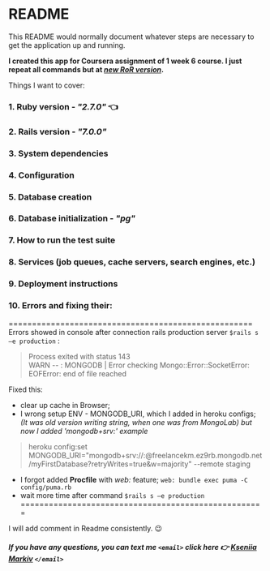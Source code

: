 # README

This README would normally document whatever steps are necessary to get the
application up and running.

**I created this app for Coursera assignment of 1 week 6 course. I just repeat all commands but at <em><u>new RoR version</u></em>.**

Things I want to cover:

### 1. Ruby version - ***"2.7.0"*** :point_left:	
### 2. Rails version - ***"7.0.0"***

### 3. System dependencies

### 4. Configuration

### 5. Database creation 

### 6. Database initialization - ***"pg"***

### 7. How to run the test suite

### 8. Services (job queues, cache servers, search engines, etc.)

### 9. Deployment instructions

### 10. Errors and fixing their:
  ==================================================== <br>
Errors showed in console after connection rails production server `$rails s –e production` :
>Process exited with status 143 <br>
>WARN -- : MONGODB | Error checking Mongo::Error::SocketError: EOFError: end of file reached

Fixed this:
-	clear up cache in Browser;
-	I wrong setup ENV - MONGODB_URI, which I added in heroku configs; <br>
*(It was old version writing string, when one was from MongoLab)*
*but now I added 'mongodb+srv:' example*
>heroku config:set MONGODB_URI="mongodb+srv://<dbuser>:<password>@freelancekm.ez9rb.mongodb.net/myFirstDatabase?retryWrites=true&w=majority" --remote staging
-	I forgot added **Procfile** with *web:* feature; `web: bundle exec puma -C config/puma.rb`
-	wait more time after command `$rails s –e production`
  ==================================================== 

I will add comment in Readme consistently. :wink:

##### If you have any questions, you can text me `<email>` *click here* :point_right: *[Kseniia Markiv](mailto:ksenya.markiv@gmail.com)* `</email>`
